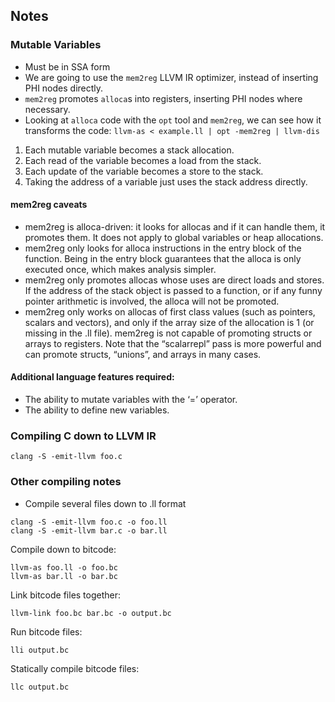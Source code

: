 ## Notes

### Mutable Variables
- Must be in SSA form
- We are going to use the `mem2reg` LLVM IR optimizer, instead of inserting PHI nodes directly.
- `mem2reg` promotes `alloca`s into registers, inserting PHI nodes where necessary.
- Looking at `alloca` code with the `opt` tool and `mem2reg`, we can see how it transforms the code: `llvm-as < example.ll | opt -mem2reg | llvm-dis`

1. Each mutable variable becomes a stack allocation.
2. Each read of the variable becomes a load from the stack.
3. Each update of the variable becomes a store to the stack.
4. Taking the address of a variable just uses the stack address directly.

#### mem2reg caveats
- mem2reg is alloca-driven: it looks for allocas and if it can handle them, it promotes them. It does not apply to global variables or heap allocations.
- mem2reg only looks for alloca instructions in the entry block of the function. Being in the entry block guarantees that the alloca is only executed once, which makes analysis simpler.
- mem2reg only promotes allocas whose uses are direct loads and stores. If the address of the stack object is passed to a function, or if any funny pointer arithmetic is involved, the alloca will not be promoted.
- mem2reg only works on allocas of first class values (such as pointers, scalars and vectors), and only if the array size of the allocation is 1 (or missing in the .ll file). mem2reg is not capable of promoting structs or arrays to registers. Note that the “scalarrepl” pass is more powerful and can promote structs, “unions”, and arrays in many cases.

#### Additional language features required:
- The ability to mutate variables with the ‘=’ operator.
- The ability to define new variables.

### Compiling C down to LLVM IR
`clang -S -emit-llvm foo.c`

### Other compiling notes
- Compile several files down to .ll format

```
clang -S -emit-llvm foo.c -o foo.ll
clang -S -emit-llvm bar.c -o bar.ll
```

Compile down to bitcode:

```
llvm-as foo.ll -o foo.bc
llvm-as bar.ll -o bar.bc
```

Link bitcode files together:

```
llvm-link foo.bc bar.bc -o output.bc
```

Run bitcode files:

```
lli output.bc
```

Statically compile bitcode files:

```
llc output.bc 
```
